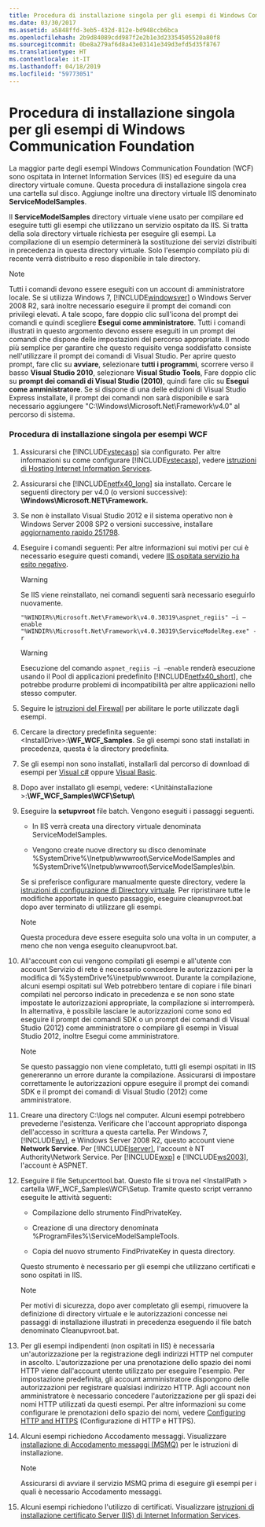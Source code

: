 ```yaml
---
title: Procedura di installazione singola per gli esempi di Windows Communication Foundation
ms.date: 03/30/2017
ms.assetid: a5848ffd-3eb5-432d-812e-bd948ccb6bca
ms.openlocfilehash: 2b9d84089cdd987f2e2b1e3d23354505520a80f8
ms.sourcegitcommit: 0be8a279af6d8a43e03141e349d3efd5d35f8767
ms.translationtype: HT
ms.contentlocale: it-IT
ms.lasthandoff: 04/18/2019
ms.locfileid: "59773051"
---
```

# <a name="one-time-setup-procedure-for-the-windows-communication-foundation-samples"></a>Procedura di installazione singola per gli esempi di Windows Communication Foundation
La maggior parte degli esempi Windows Communication Foundation (WCF) sono ospitata in Internet Information Services (IIS) ed eseguire da una directory virtuale comune. Questa procedura di installazione singola crea una cartella sul disco. Aggiunge inoltre una directory virtuale IIS denominato **ServiceModelSamples**.

 Il **ServiceModelSamples** directory virtuale viene usato per compilare ed eseguire tutti gli esempi che utilizzano un servizio ospitato da IIS. Si tratta della sola directory virtuale richiesta per eseguire gli esempi. La compilazione di un esempio determinerà la sostituzione dei servizi distribuiti in precedenza in questa directory virtuale. Solo l'esempio compilato più di recente verrà distribuito e reso disponibile in tale directory.

> [!NOTE]
>  Tutti i comandi devono essere eseguiti con un account di amministratore locale. Se si utilizza Windows 7, [!INCLUDE[windowsver](../../../../includes/windowsver-md.md)] o Windows Server 2008 R2, sarà inoltre necessario eseguire il prompt dei comandi con privilegi elevati. A tale scopo, fare doppio clic sull'icona del prompt dei comandi e quindi scegliere **Esegui come amministratore**. Tutti i comandi illustrati in questo argomento devono essere eseguiti in un prompt dei comandi che dispone delle impostazioni del percorso appropriate.  Il modo più semplice per garantire che questo requisito venga soddisfatto consiste nell'utilizzare il prompt dei comandi di Visual Studio. Per aprire questo prompt, fare clic su **avviare**, selezionare **tutti i programmi**, scorrere verso il basso **Visual Studio 2010**, selezionare **Visual Studio Tools**, Fare doppio clic su **prompt dei comandi di Visual Studio (2010)**, quindi fare clic su **Esegui come amministratore**. Se si dispone di una delle edizioni di Visual Studio Express installate, il prompt dei comandi non sarà disponibile e sarà necessario aggiungere "C:\Windows\Microsoft.Net\Framework\v4.0" al percorso di sistema.  
  
### <a name="one-time-setup-procedure-for-wcf-samples"></a>Procedura di installazione singola per esempi WCF  
  
1. Assicurarsi che [!INCLUDE[vstecasp](../../../../includes/vstecasp-md.md)] sia configurato. Per altre informazioni su come configurare [!INCLUDE[vstecasp](../../../../includes/vstecasp-md.md)], vedere [istruzioni di Hosting Internet Information Services](../../../../docs/framework/wcf/samples/internet-information-service-hosting-instructions.md).  
  
2. Assicurarsi che [!INCLUDE[netfx40_long](../../../../includes/netfx40-long-md.md)] sia installato. Cercare le seguenti directory per v4.0 (o versioni successive): **\Windows\Microsoft.NET\Framework.**  
  
3. Se non è installato Visual Studio 2012 e il sistema operativo non è Windows Server 2008 SP2 o versioni successive, installare [aggiornamento rapido 251798](https://go.microsoft.com/fwlink/?LinkId=184693).  
  
4. Eseguire i comandi seguenti: Per altre informazioni sui motivi per cui è necessario eseguire questi comandi, vedere [IIS ospitata servizio ha esito negativo](https://docs.microsoft.com/previous-versions/dotnet/netframework-3.5/ms752252(v=vs.90)).  
  
    > [!WARNING]
    >  Se IIS viene reinstallato, nei comandi seguenti sarà necessario eseguirlo nuovamente.

    ```
    "%WINDIR%\Microsoft.Net\Framework\v4.0.30319\aspnet_regiis" –i –enable
    "%WINDIR%\Microsoft.Net\Framework\v4.0.30319\ServiceModelReg.exe" -r
    ```

    > [!WARNING]
    >  Esecuzione del comando `aspnet_regiis –i –enable` renderà esecuzione usando il Pool di applicazioni predefinito [!INCLUDE[netfx40_short](../../../../includes/netfx40-short-md.md)], che potrebbe produrre problemi di incompatibilità per altre applicazioni nello stesso computer.  
  
5. Seguire le [istruzioni del Firewall](../../../../docs/framework/wcf/samples/firewall-instructions.md) per abilitare le porte utilizzate dagli esempi.  
  
6. Cercare la directory predefinita seguente: \<InstallDrive>:**\WF_WCF_Samples**. Se gli esempi sono stati installati in precedenza, questa è la directory predefinita.  
  
7. Se gli esempi non sono installati, installarli dal percorso di download di esempi per [Visual c#](https://go.microsoft.com/fwlink/?LinkId=190939) oppure [Visual Basic](https://go.microsoft.com/fwlink/?LinkID=193373).  
  
8. Dopo aver installato gli esempi, vedere: \<Unitàinstallazione >:**\WF_WCF_Samples\WCF\Setup\\**  
  
9. Eseguire la **setupvroot** file batch. Vengono eseguiti i passaggi seguenti.  
  
    -   In IIS verrà creata una directory virtuale denominata ServiceModelSamples.  
  
    -   Vengono create nuove directory su disco denominate %SystemDrive%\Inetpub\wwwroot\ServiceModelSamples and %SystemDrive%\Inetpub\wwwroot\ServiceModelSamples\bin.  
  
     Se si preferisce configurare manualmente queste directory, vedere la [istruzioni di configurazione di Directory virtuale](../../../../docs/framework/wcf/samples/virtual-directory-setup-instructions.md). Per ripristinare tutte le modifiche apportate in questo passaggio, eseguire cleanupvroot.bat dopo aver terminato di utilizzare gli esempi.  
  
    > [!NOTE]
    >  Questa procedura deve essere eseguita solo una volta in un computer, a meno che non venga eseguito cleanupvroot.bat.

10. All'account con cui vengono compilati gli esempi e all'utente con account Servizio di rete è necessario concedere le autorizzazioni per la modifica di %SystemDrive%\inetpub\wwwroot. Durante la compilazione, alcuni esempi ospitati sul Web potrebbero tentare di copiare i file binari compilati nel percorso indicato in precedenza e se non sono state impostate le autorizzazioni appropriate, la compilazione si interromperà. In alternativa, è possibile lasciare le autorizzazioni come sono ed eseguire il prompt dei comandi SDK o un prompt dei comandi di Visual Studio (2012) come amministratore o compilare gli esempi in Visual Studio 2012, inoltre Esegui come amministratore.

    > [!NOTE]
    >  Se questo passaggio non viene completato, tutti gli esempi ospitati in IIS genereranno un errore durante la compilazione. Assicurarsi di impostare correttamente le autorizzazioni oppure eseguire il prompt dei comandi SDK e il prompt dei comandi di Visual Studio (2012) come amministratore.

11. Creare una directory C:\logs nel computer. Alcuni esempi potrebbero prevederne l'esistenza. Verificare che l'account appropriato disponga dell'accesso in scrittura a questa cartella. Per Windows 7, [!INCLUDE[wv](../../../../includes/wv-md.md)], e Windows Server 2008 R2, questo account viene **Network Service**. Per [!INCLUDE[lserver](../../../../includes/lserver-md.md)], l'account è NT Authority\Network Service. Per [!INCLUDE[wxp](../../../../includes/wxp-md.md)] e [!INCLUDE[ws2003](../../../../includes/ws2003-md.md)], l'account è ASPNET.

12. Eseguire il file Setupcerttool.bat. Questo file si trova nel \<InstallPath > cartella \WF_WCF_Samples\WCF\Setup\.  Tramite questo script verranno eseguite le attività seguenti:

    -   Compilazione dello strumento FindPrivateKey.

    -   Creazione di una directory denominata %ProgramFiles%\ServiceModelSampleTools.

    -   Copia del nuovo strumento FindPrivateKey in questa directory.

     Questo strumento è necessario per gli esempi che utilizzano certificati e sono ospitati in IIS.

    > [!NOTE]
    >  Per motivi di sicurezza, dopo aver completato gli esempi, rimuovere la definizione di directory virtuale e le autorizzazioni concesse nei passaggi di installazione illustrati in precedenza eseguendo il file batch denominato Cleanupvroot.bat.

13. Per gli esempi indipendenti (non ospitati in IIS) è necessaria un'autorizzazione per la registrazione degli indirizzi HTTP nel computer in ascolto. L'autorizzazione per una prenotazione dello spazio dei nomi HTTP viene dall'account utente utilizzato per eseguire l'esempio. Per impostazione predefinita, gli account amministratore dispongono delle autorizzazioni per registrare qualsiasi indirizzo HTTP. Agli account non amministratore è necessario concedere l'autorizzazione per gli spazi dei nomi HTTP utilizzati da questi esempi. Per altre informazioni su come configurare le prenotazioni dello spazio dei nomi, vedere [Configuring HTTP and HTTPS](../../../../docs/framework/wcf/feature-details/configuring-http-and-https.md) (Configurazione di HTTP e HTTPS).

14. Alcuni esempi richiedono Accodamento messaggi. Visualizzare [installazione di Accodamento messaggi (MSMQ)](../../../../docs/framework/wcf/samples/installing-message-queuing-msmq.md) per le istruzioni di installazione.

    > [!NOTE]
    >  Assicurarsi di avviare il servizio MSMQ prima di eseguire gli esempi per i quali è necessario Accodamento messaggi.

15. Alcuni esempi richiedono l'utilizzo di certificati. Visualizzare [istruzioni di installazione certificato Server (IIS) di Internet Information Services](../../../../docs/framework/wcf/samples/iis-server-certificate-installation-instructions.md).

